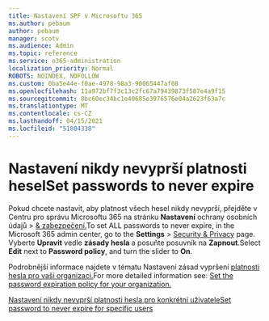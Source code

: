 ```yaml
---
title: Nastavení SPF v Microsoftu 365
ms.author: pebaum
author: pebaum
manager: scotv
ms.audience: Admin
ms.topic: reference
ms.service: o365-administration
localization_priority: Normal
ROBOTS: NOINDEX, NOFOLLOW
ms.custom: 0ba5e44e-f0ae-4978-98a3-90065447af08
ms.openlocfilehash: 11a972bf7f3c13c2fc67a79439873f587e4a9f15
ms.sourcegitcommit: 8bc60ec34bc1e40685e3976576e04a2623f63a7c
ms.translationtype: MT
ms.contentlocale: cs-CZ
ms.lasthandoff: 04/15/2021
ms.locfileid: "51804338"
---
```

# <a name="set-passwords-to-never-expire"></a><span data-ttu-id="a27d9-102">Nastavení nikdy nevyprší platnosti hesel</span><span class="sxs-lookup"><span data-stu-id="a27d9-102">Set passwords to never expire</span></span> 

<span data-ttu-id="a27d9-103">Pokud chcete nastavit, aby platnost všech hesel nikdy nevyprší, přejděte v Centru pro správu Microsoftu 365 na stránku **Nastavení** ochrany osobních údajů  >  [ &amp; zabezpečení.](https://portal.office.com/adminportal/home#/settings/security)</span><span class="sxs-lookup"><span data-stu-id="a27d9-103">To set ALL passwords to never expire, in the Microsoft 365 admin center, go to the **Settings** > [Security &amp; Privacy](https://portal.office.com/adminportal/home#/settings/security) page.</span></span> <span data-ttu-id="a27d9-104">Vyberte **Upravit** vedle **zásady hesla** a posuňte posuvník na **Zapnout**.</span><span class="sxs-lookup"><span data-stu-id="a27d9-104">Select **Edit** next to **Password policy**, and turn the slider to **On**.</span></span>
  
<span data-ttu-id="a27d9-105">Podrobnější informace najdete v tématu Nastavení zásad vypršení [platnosti hesla pro vaši organizaci.](https://docs.microsoft.com/microsoft-365/admin/manage/set-password-expiration-policy)</span><span class="sxs-lookup"><span data-stu-id="a27d9-105">For more detailed information see: [Set the password expiration policy for your organization.](https://docs.microsoft.com/microsoft-365/admin/manage/set-password-expiration-policy)</span></span>
  
[<span data-ttu-id="a27d9-106">Nastavení nikdy nevyprší platnosti hesla pro konkrétní uživatele</span><span class="sxs-lookup"><span data-stu-id="a27d9-106">Set password to never expire for specific users</span></span>](https://docs.microsoft.com/microsoft-365/admin/add-users/set-password-to-never-expire)
  
